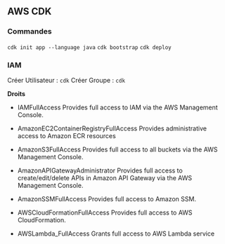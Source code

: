 ## AWS CDK

### Commandes
`cdk init app --language java`
`cdk bootstrap`
`cdk deploy`

### IAM
Créer Utilisateur : `cdk`
Créer Groupe :  `cdk`

**Droits**

- IAMFullAccess
Provides full access to IAM via the AWS Management Console.

- AmazonEC2ContainerRegistryFullAccess
Provides administrative access to Amazon ECR resources

- AmazonS3FullAccess
Provides full access to all buckets via the AWS Management Console.

- AmazonAPIGatewayAdministrator
Provides full access to create/edit/delete APIs in Amazon API Gateway via the AWS Management Console.

- AmazonSSMFullAccess
Provides full access to Amazon SSM.

- AWSCloudFormationFullAccess
Provides full access to AWS CloudFormation.

- AWSLambda_FullAccess
Grants full access to AWS Lambda service
